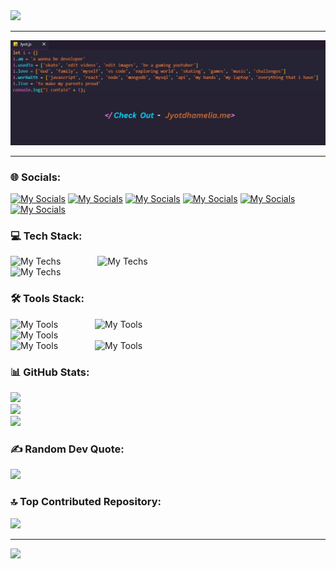 <img src="https://readme-typing-svg.demolab.com?font=&pause=1000&color=36BCF7FF&center=true&random=false&width=1000&lines=Hey+There!+%F0%9F%91%8B;I'm+Jyot+Dhamelia!"/>
<hr/>

![profile](/GithubBanner.jpg)
<hr/>

### 🌐 Socials:
[![My Socials](https://skillicons.dev/icons?i=linkedin&theme=dark)](https://www.linkedin.com/in/jyotdhamelia)
[![My Socials](https://skillicons.dev/icons?i=gmail&theme=dark)](https://mail.google.com/mail/?view=cm&fs=1&to=jyotdhamelia@gmail.com)
[![My Socials](https://skillicons.dev/icons?i=codepen&theme=dark)](https://codepen.io/JYOT-DHAMELIA)
[![My Socials](https://skills.syvixor.com/api/icons?i=x&theme=dark)](https://twitter.com/JyotDhamelia)
[![My Socials](https://skills.syvixor.com/api/icons?i=devto&theme=dark)](https://dev.to/jyot_dhamelia)
[![My Socials](https://skills.syvixor.com/api/icons?i=bento&theme=dark)](https://bento.me/jyot)

### 💻 Tech Stack:
![My Techs](https://skills.syvixor.com/api/icons?i=c,java,markdown&theme=dark) &nbsp;&nbsp;&nbsp;&nbsp;&nbsp;&nbsp;&nbsp;&nbsp;&nbsp;&nbsp;&nbsp;&nbsp;&nbsp; 
![My Techs](https://skills.syvixor.com/api/icons?i=pug,ejs&theme=dark) <br/>
![My Techs](https://skills.syvixor.com/api/icons?i=html,css3,bootstrap,tailwindcss,materialui,javascript,typescript,reactjs,redux,nextjs,nodejs,expressjs,mysql,mongodb,firebase&theme=dark)

### 🛠 Tools Stack:
![My Tools](https://skills.syvixor.com/api/icons?i=git,npm,pnpm,yarn,vite&theme=dark) &nbsp;&nbsp;&nbsp;&nbsp;&nbsp;&nbsp;&nbsp;&nbsp;&nbsp;&nbsp;&nbsp;&nbsp;&nbsp; 
![My Tools](https://skills.syvixor.com/api/icons?i=jest,postman,swagger,thunderclient&theme=dark) &nbsp;&nbsp;&nbsp;&nbsp;&nbsp;&nbsp;&nbsp;&nbsp;&nbsp;&nbsp;&nbsp;&nbsp;&nbsp; <br/>
![My Tools](https://skills.syvixor.com/api/icons?i=github,bitbucket,vercel,netlify,render,railway,digitalocean&theme=dark) &nbsp;&nbsp;&nbsp;&nbsp;&nbsp;&nbsp;&nbsp;&nbsp;&nbsp;&nbsp;&nbsp;&nbsp;&nbsp; <br/>
![My Tools](https://skills.syvixor.com/api/icons?i=visualstudiocode,cursor,trae,windsurf&theme=dark) &nbsp;&nbsp;&nbsp;&nbsp;&nbsp;&nbsp;&nbsp;&nbsp;&nbsp;&nbsp;&nbsp;&nbsp;&nbsp; 
![My Tools](https://skills.syvixor.com/api/icons?i=chatgpt,googlegemini,claudeai,bolt,perplexity&theme=dark) &nbsp;&nbsp;&nbsp;&nbsp;&nbsp;&nbsp;&nbsp;&nbsp;&nbsp;&nbsp;&nbsp;&nbsp;&nbsp;

### 📊 GitHub Stats:
![](https://github-readme-stats.vercel.app/api?username=JyotDhamelia&theme=tokyonight&hide_border=true&count_private=true&show_icons=true&rank_icon=github&border_radius=10) <br/>
![](https://github-readme-streak-stats.herokuapp.com/?user=JyotDhamelia&theme=tokyonight&hide_border=true) <br/>
![](https://github-readme-stats.vercel.app/api/top-langs/?username=JyotDhamelia&theme=tokyonight&hide_border=true&include_all_commits=false&count_private=false&layout=donut-vertical)

### ✍️ Random Dev Quote:
![](https://quotes-github-readme.vercel.app/api?type=vertical&theme=tokyonight)

### 🔝 Top Contributed Repository:
![](https://github-contributor-stats.vercel.app/api?username=JyotDhamelia&limit=5&theme=tokyonight&hide_border=true&combine_all_yearly_contributions=true)

<hr/>
<img src="https://readme-typing-svg.demolab.com?font=Fira+Code&pause=1000&color=36BCF7FF&center=true&random=false&width=1000&lines=Thanks+for+visiting!"/>
